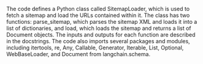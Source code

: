 The code defines a Python class called SitemapLoader, which is used to fetch a sitemap and load the URLs contained within it. The class has two functions: parse_sitemap, which parses the sitemap XML and loads it into a list of dictionaries, and load, which loads the sitemap and returns a list of Document objects. The inputs and outputs for each function are described in the docstrings. The code also imports several packages and modules, including itertools, re, Any, Callable, Generator, Iterable, List, Optional, WebBaseLoader, and Document from langchain.schema.

